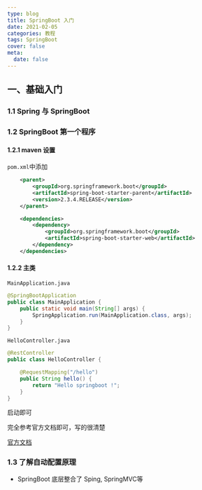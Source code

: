 ```yaml
---
type: blog
title: SpringBoot 入门
date: 2021-02-05
categories: 教程
tags: SpringBoot
cover: false
meta:
  date: false
---
```


## 一、基础入门

### 1.1 Spring 与 SpringBoot

### 1.2 SpringBoot 第一个程序

#### 1.2.1 maven 设置

`pom.xml`中添加

```xml
    <parent>
        <groupId>org.springframework.boot</groupId>
        <artifactId>spring-boot-starter-parent</artifactId>
        <version>2.3.4.RELEASE</version>
    </parent>

    <dependencies>
        <dependency>
            <groupId>org.springframework.boot</groupId>
            <artifactId>spring-boot-starter-web</artifactId>
        </dependency>
    </dependencies>
```

#### 1.2.2 主类

`MainApplication.java`

```java
@SpringBootApplication
public class MainApplication {
    public static void main(String[] args) {
        SpringApplication.run(MainApplication.class, args);
    }
}
```

`HelloController.java`

```java
@RestController
public class HelloController {

    @RequestMapping("/hello")
    public String hello() {
        return "Hello springboot !";
    }
}
```

启动即可

完全参考官方文档即可，写的很清楚

[官方文档](https://docs.spring.io/spring-boot/docs/2.3.4.RELEASE/reference/html/getting-started.html#getting-started-first-application-dependencies)



### 1.3 了解自动配置原理

- SpringBoot 底层整合了 Sping, SpringMVC等

